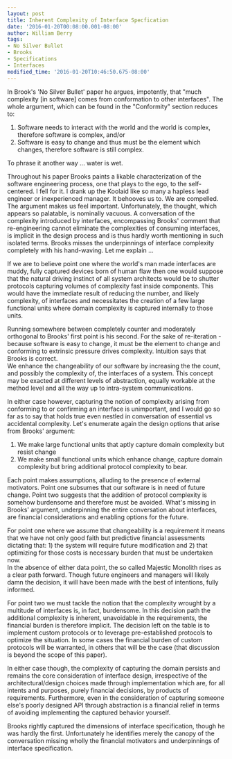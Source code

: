 ```yaml
---
layout: post
title: Inherent Complexity of Interface Specfication
date: '2016-01-20T00:08:00.001-08:00'
author: William Berry
tags:
- No Silver Bullet
- Brooks
- Specifications
- Interfaces
modified_time: '2016-01-20T10:46:50.675-08:00'
---
```


In Brook's 'No Silver Bullet' paper he argues, impotently, that "much 
complexity [in software] comes from conformation to other interfaces".  The 
whole argument, which can be found in the "Conformity" section reduces to: 

1. Software needs to interact with the world and the world is complex, 
therefore software is complex, and/or 
1. Software is easy to change and thus must be the element which changes, 
therefore software is still complex. 

To phrase it another way ... water is wet.

Throughout his paper Brooks paints a likable characterization of the 
software engineering process, one that plays to the ego, to the self-centered. 
 I fell for it.  I drank up the Koolaid like so many a hapless lead engineer 
or inexperienced manager.  It behooves us to.  We are compelled.  The argument 
makes us feel important. Unfortunately, the thought, which appears so 
palatable, is nominally vacuous.  A conversation of the complexity introduced 
by interfaces, encompassing Brooks' comment that re-engineering cannot 
eliminate the complexities of consuming interfaces, is implicit in the design 
process and is thus hardly worth mentioning in such isolated terms.  Brooks 
misses the underpinnings of interface complexity completely with his 
hand-waving.  Let me explain ...

If we are to believe point one where the world's man made interfaces are 
muddy, fully captured devices born of human flaw then one would suppose that 
the natural driving instinct of all system architects would be to shutter 
protocols capturing volumes of complexity fast inside components.  This would 
have the immediate result of reducing the number, and likely complexity, of 
interfaces and necessitates the creation of a few large functional units where 
domain complexity is captured internally to those units.

Running somewhere between completely counter and moderately orthogonal to 
Brooks' first point is his second.  For the sake of re-iteration - because 
software is easy to change, it must be the element to change and conforming to 
extrinsic pressure drives complexity.  Intuition says that Brooks is correct.  
We enhance the changeability of our software by increasing the the count, and 
possibly the complexity of, the interfaces of a system.  This concept may be 
exacted at different levels of abstraction, equally workable at the method 
level and all the way up to intra-system communications.

In either case however, capturing the notion of complexity arising from 
conforming to or confirming an interface is unimportant, and I would go so far 
as to say that holds true even nestled in conversation of essential vs 
accidental complexity.  Let's enumerate again the design options that arise 
from Brooks' argument:
1. We make large functional units that aptly 
capture domain complexity but resist change 
1. We make small functional units which enhance change, capture domain 
complexity but bring additional protocol complexity to bear. 

Each point makes assumptions, alluding to the presence of external 
motivators.  Point one subsumes that our software is in need of future change. 
Point two suggests that the addition of protocol complexity is somehow 
burdensome and therefore must be avoided.  What's missing in Brooks' argument, 
underpinning the entire conversation about interfaces, are financial 
considerations and enabling options for the future. 

For point one where we assume that changeability is a requirement it 
means that we have not only good faith but predictive financial assessments 
dictating that: 1) the system will require future modification and 2) that 
optimizing for those costs is necessary burden that must be undertaken now.  
In the absence of either data point, the so called Majestic Monolith rises as 
a clear path forward.  Though future engineers and managers will likely damn 
the decision, it will have been made with the best of intentions, fully 
informed. 

For point two we must tackle the notion that the complexity wrought by a 
multitude of interfaces is, in fact, burdensome.  In this decision path the 
additional complexity is inherent, unavoidable in the requirements, the 
financial burden is therefore implicit.  The decision left on the table is to 
implement custom protocols or to leverage pre-established protocols to 
optimize the situation.  In some cases the financial burden of custom 
protocols will be warranted, in others that will be the case (that discussion 
is beyond the scope of this paper).

In either case though, the complexity of capturing the domain persists and remains the core consideration 
of interface design, irrespective of the architectural/design choices made 
through implementation which are, for all intents and purposes, purely 
financial decisions, by products of requirements.  Furthermore, even in the 
consideration of  capturing someone else's poorly designed API through 
abstraction is a financial relief in terms of avoiding implementing the 
captured behavior yourself.

Brooks rightly captured the dimensions of interface specification, though 
he was hardly the first.  Unfortunately he identifies merely the canopy of the 
conversation missing wholly the financial motivators and underpinnings of 
interface specification. 